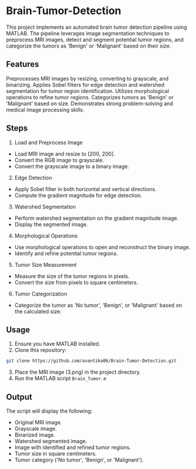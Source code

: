 # Brain-Tumor-Detection
This project implements an automated brain tumor detection pipeline using MATLAB. The pipeline leverages image segmentation techniques to preprocess MRI images, detect and segment potential tumor regions, and categorize the tumors as 'Benign' or 'Malignant' based on their size.

## Features
Preprocesses MRI images by resizing, converting to grayscale, and binarizing.
Applies Sobel filters for edge detection and watershed segmentation for tumor region identification.
Utilizes morphological operations to refine tumor regions.
Categorizes tumors as 'Benign' or 'Malignant' based on size.
Demonstrates strong problem-solving and medical image processing skills.

## Steps
1. Load and Preprocess Image
* Load MRI image and resize to [200, 200].
* Convert the RGB image to grayscale.
* Convert the grayscale image to a binary image.

2. Edge Detection
* Apply Sobel filter in both horizontal and vertical directions.
* Compute the gradient magnitude for edge detection.

3. Watershed Segmentation
* Perform watershed segmentation on the gradient magnitude image.
* Display the segmented image.

4. Morphological Operations
* Use morphological operations to open and reconstruct the binary image.
* Identify and refine potential tumor regions.

5. Tumor Size Measurement
* Measure the size of the tumor regions in pixels.
* Convert the size from pixels to square centimeters.

6. Tumor Categorization
* Categorize the tumor as 'No tumor', 'Benign', or 'Malignant' based on the calculated size.

## Usage
1. Ensure you have MATLAB installed.
2. Clone this repository:
```bash
git clone https://github.com/avantika06/Brain-Tumor-Detection.git
```
3. Place the MRI image (3.png) in the project directory.
4. Run the MATLAB script `Brain_Tumor.m`
   
## Output
The script will display the following:

* Original MRI image.
* Grayscale image.
* Binarized image.
* Watershed segmented image.
* Image with identified and refined tumor regions.
* Tumor size in square centimeters.
* Tumor category ('No tumor', 'Benign', or 'Malignant').
